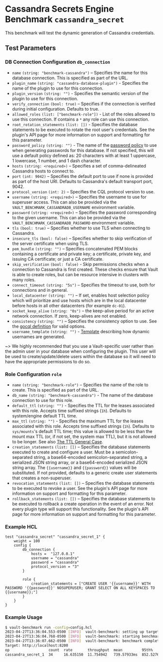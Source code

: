 # Cassandra Secrets Engine Benchmark `cassandra_secret`

This benchmark will test the dynamic generation of Cassandra credentials.

## Test Parameters

### DB Connection Configuration `db_connection`

- `name` `(string: "benchmark-cassandra")` – Specifies the name for this database connection. This is specified as part of the URL.
- `plugin_name` `(string: "cassandra-database-plugin")` - Specifies the name of the plugin to use
  for this connection.
- `plugin_version` `(string: "")` - Specifies the semantic version of the plugin
  to use for this connection.
- `verify_connection` `(bool: true)` – Specifies if the connection is verified
  during initial configuration. Defaults to true.
- `allowed_roles` `(list: ["benchmark-role"])` - List of the roles allowed to use this connection.
  If contains a `*` any role can use this connection.
- `root_rotation_statements` `(list: [])` - Specifies the database statements to be
  executed to rotate the root user's credentials. See the plugin's API page for more
  information on support and formatting for this parameter.
- `password_policy` `(string: "")` - The name of the
  [password policy](https://developer.hashicorp.com/vault/api-docs/secret/databases) to use when generating passwords
  for this database. If not specified, this will use a default policy defined as:
  20 characters with at least 1 uppercase, 1 lowercase, 1 number, and 1 dash character.
- `hosts` `(string: <required>)` – Specifies a set of comma-delineated Cassandra
  hosts to connect to.
- `port` `(int: 9042)` – Specifies the default port to use if none is provided
  as part of the host URI. Defaults to Cassandra's default transport port, 9042.
- `protocol_version` `(int: 2)` – Specifies the CQL protocol version to use.
- `username` `(string: <required>)` – Specifies the username to use for
  superuser access. This can also be provided via the `VAULT_BENCHMARK_CASSANDRADB_USERNAME` environment variable.
- `password` `(string: <required>)` – Specifies the password corresponding to
  the given username. This can also be provided via the `VAULT_BENCHMARK_CASSANDRADB_PASSWORD` environment variable.
- `tls` `(bool: true)` – Specifies whether to use TLS when connecting to
  Cassandra.
- `insecure_tls` `(bool: false)` – Specifies whether to skip verification of the
  server certificate when using TLS.
- `pem_bundle` `(string: "")` – Specifies concatenated PEM blocks containing a certificate and private key; a certificate, private key, and issuing CA certificate; or just a CA certificate.
- `skip_verification` `(bool: false)` - Skip permissions checks when a connection to Cassandra
  is first created. These checks ensure that Vault is able to create roles, but can be resource
  intensive in clusters with many roles.
- `connect_timeout` `(string: "5s")` – Specifies the timeout to use, both for
  connections and in general.
- `local_datacenter` `(string: "")` – If set, enables host selection policy
  which will prioritize and use hosts which are in the local datacenter before
  hosts in all other datacenters (for example `dc-01`).
- `socket_keep_alive` `(string: "0s")` – the keep-alive period for an active
  network connection. If zero, keep-alives are not enabled.
- `consistency` `(string: "")` – Specifies the consistency option to use. See
  the [gocql
  definition](https://github.com/gocql/gocql/blob/master/frame.go#L188) for
  valid options.
- `username_template` `(string: "")` - [Template](https://developer.hashicorp.com/vault/docs/concepts/username-templating) describing how dynamic usernames are generated.

~> We highly recommended that you use a Vault-specific user rather than the admin user
in your database when configuring the plugin. This user will be used to
create/update/delete users within the database so it will need to have the appropriate
permissions to do so.

### Role Configuration `role`

- `name` `(string: "benchmark-role")` – Specifies the name of the role to create. This is specified as part of the URL.
- `db_name` `(string: "benchmark-cassandra")` - The name of the database connection to use for this role.
- `default_ttl` `(string: "")` - Specifies the TTL for the leases
  associated with this role. Accepts time suffixed strings (`1h`). Defaults to system/engine default TTL time.
- `max_ttl` `(string: "")` - Specifies the maximum TTL for the leases
  associated with this role. Accepts time suffixed strings (`1h`). Defaults to `sys/mounts`'s default TTL time; this value is allowed to be less than the mount max TTL (or, if not set, the system max TTL), but it is not allowed to be longer. See also [The TTL General Case](https://developer.hashicorp.com/vault/docs/concepts/tokens#the-general-case).
- `creation_statements` `(list: [])` – Specifies the database
  statements executed to create and configure a user. Must be a
  semicolon-separated string, a base64-encoded semicolon-separated string, a
  serialized JSON string array, or a base64-encoded serialized JSON string
  array. The `{{username}}` and `{{password}}` values will be substituted. If not
  provided, defaults to a generic create user statements that creates a
  non-superuser.
- `revocation_statements` `(list: [])` – Specifies the database statements to
  be executed to revoke a user. See the plugin's API page for more information
  on support and formatting for this parameter.
- `rollback_statements` `(list: [])` – Specifies the database statements to be
  executed to rollback a create operation in the event of an error. Not every
  plugin type will support this functionality. See the plugin's API page for
  more information on support and formatting for this parameter.

### Example HCL

```hcl
test "cassandra_secret" "cassandra_secret_1" {
    weight = 100
    config {
        db_connection {
            hosts =  "127.0.0.1"
            username = "cassandra"
            password = "cassandra"
            protocol_version = "3"
        }

        role {
            creation_statements = ["CREATE USER '{{username}}' WITH PASSWORD '{{password}}' NOSUPERUSER; GRANT SELECT ON ALL KEYSPACES TO {{username}};"]
        }
    }
}
```

### Example Usage

```bash
$ vault-benchmark run -config=config.hcl
2023-04-27T13:36:04.553-0500 [INFO]  vault-benchmark: setting up targets
2023-04-27T13:36:04.768-0500 [INFO]  vault-benchmark: starting benchmarks: duration=2s
2023-04-27T13:36:07.662-0500 [INFO]  vault-benchmark: benchmark complete
Target: http://localhost:8200
op                  count  rate       throughput  mean         95th%         99th%      successRatio
cassandra_secret_1  34     16.635150  11.754942   739.57933ms  852.527624ms  859.465ms  100.00%
```
